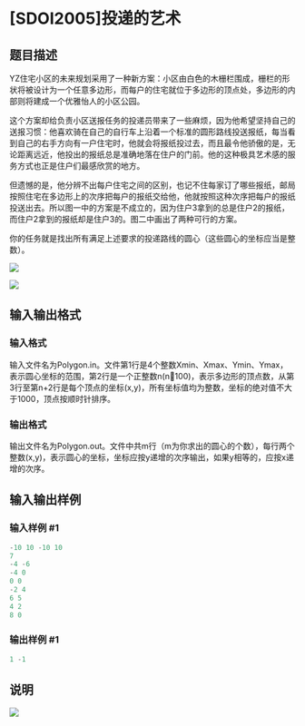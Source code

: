 # [SDOI2005]投递的艺术

## 题目描述

YZ住宅小区的未来规划采用了一种新方案：小区由白色的木栅栏围成，栅栏的形状将被设计为一个任意多边形，而每户的住宅就位于多边形的顶点处，多边形的内部则将建成一个优雅怡人的小区公园。

这个方案却给负责小区送报任务的投递员带来了一些麻烦，因为他希望坚持自己的送报习惯：他喜欢骑在自己的自行车上沿着一个标准的圆形路线投送报纸，每当看到自己的右手方向有一户住宅时，他就会将报纸投过去，而且最令他骄傲的是，无论距离远近，他投出的报纸总是准确地落在住户的门前。他的这种极具艺术感的服务方式也正是住户们最感欣赏的地方。

但遗憾的是，他分辨不出每户住宅之间的区别，也记不住每家订了哪些报纸，邮局按照住宅在多边形上的次序把每户的报纸交给他，他就按照这种次序把每户的报纸投送出去。所以图一中的方案是不成立的，因为住户3拿到的总是住户2的报纸，而住户2拿到的报纸却是住户3的。图二中画出了两种可行的方案。

你的任务就是找出所有满足上述要求的投递路线的圆心（这些圆心的坐标应当是整数）。

![](https://cdn.luogu.com.cn/upload/pic/1580.png)

![](https://cdn.luogu.com.cn/upload/pic/1581.png)

## 输入输出格式

### 输入格式

输入文件名为Polygon.in。文件第1行是4个整数Xmin、Xmax、Ymin、Ymax，表示圆心坐标的范围，第2行是一个正整数n(n100)，表示多边形的顶点数，从第3行至第n+2行是每个顶点的坐标(x,y)，所有坐标值均为整数，坐标的绝对值不大于1000，顶点按顺时针排序。

### 输出格式

输出文件名为Polygon.out。文件中共m行（m为你求出的圆心的个数），每行两个整数(x,y)，表示圆心的坐标，坐标应按y递增的次序输出，如果y相等的，应按x递增的次序。

## 输入输出样例

### 输入样例 #1

```cpp
-10 10 -10 10
7
-4 -6
-4 0
0 0
-2 4
6 5
4 2
8 0

```
### 输出样例 #1

```cpp
1 -1
```


## 说明

![](https://cdn.luogu.com.cn/upload/pic/1582.png)

